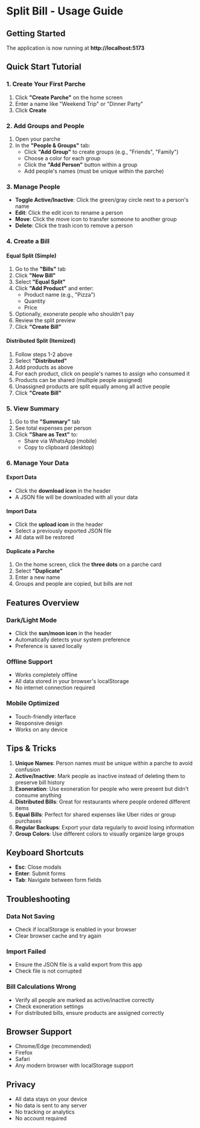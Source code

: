 # Split Bill - Usage Guide

## Getting Started

The application is now running at **http://localhost:5173**

## Quick Start Tutorial

### 1. Create Your First Parche
1. Click **"Create Parche"** on the home screen
2. Enter a name like "Weekend Trip" or "Dinner Party"
3. Click **Create**

### 2. Add Groups and People
1. Open your parche
2. In the **"People & Groups"** tab:
   - Click **"Add Group"** to create groups (e.g., "Friends", "Family")
   - Choose a color for each group
   - Click the **"Add Person"** button within a group
   - Add people's names (must be unique within the parche)

### 3. Manage People
- **Toggle Active/Inactive**: Click the green/gray circle next to a person's name
- **Edit**: Click the edit icon to rename a person
- **Move**: Click the move icon to transfer someone to another group
- **Delete**: Click the trash icon to remove a person

### 4. Create a Bill

#### Equal Split (Simple)
1. Go to the **"Bills"** tab
2. Click **"New Bill"**
3. Select **"Equal Split"**
4. Click **"Add Product"** and enter:
   - Product name (e.g., "Pizza")
   - Quantity
   - Price
5. Optionally, exonerate people who shouldn't pay
6. Review the split preview
7. Click **"Create Bill"**

#### Distributed Split (Itemized)
1. Follow steps 1-2 above
2. Select **"Distributed"**
3. Add products as above
4. For each product, click on people's names to assign who consumed it
5. Products can be shared (multiple people assigned)
6. Unassigned products are split equally among all active people
7. Click **"Create Bill"**

### 5. View Summary
1. Go to the **"Summary"** tab
2. See total expenses per person
3. Click **"Share as Text"** to:
   - Share via WhatsApp (mobile)
   - Copy to clipboard (desktop)

### 6. Manage Your Data

#### Export Data
- Click the **download icon** in the header
- A JSON file will be downloaded with all your data

#### Import Data
- Click the **upload icon** in the header
- Select a previously exported JSON file
- All data will be restored

#### Duplicate a Parche
1. On the home screen, click the **three dots** on a parche card
2. Select **"Duplicate"**
3. Enter a new name
4. Groups and people are copied, but bills are not

## Features Overview

### Dark/Light Mode
- Click the **sun/moon icon** in the header
- Automatically detects your system preference
- Preference is saved locally

### Offline Support
- Works completely offline
- All data stored in your browser's localStorage
- No internet connection required

### Mobile Optimized
- Touch-friendly interface
- Responsive design
- Works on any device

## Tips & Tricks

1. **Unique Names**: Person names must be unique within a parche to avoid confusion
2. **Active/Inactive**: Mark people as inactive instead of deleting them to preserve bill history
3. **Exoneration**: Use exoneration for people who were present but didn't consume anything
4. **Distributed Bills**: Great for restaurants where people ordered different items
5. **Equal Bills**: Perfect for shared expenses like Uber rides or group purchases
6. **Regular Backups**: Export your data regularly to avoid losing information
7. **Group Colors**: Use different colors to visually organize large groups

## Keyboard Shortcuts

- **Esc**: Close modals
- **Enter**: Submit forms
- **Tab**: Navigate between form fields

## Troubleshooting

### Data Not Saving
- Check if localStorage is enabled in your browser
- Clear browser cache and try again

### Import Failed
- Ensure the JSON file is a valid export from this app
- Check file is not corrupted

### Bill Calculations Wrong
- Verify all people are marked as active/inactive correctly
- Check exoneration settings
- For distributed bills, ensure products are assigned correctly

## Browser Support

- Chrome/Edge (recommended)
- Firefox
- Safari
- Any modern browser with localStorage support

## Privacy

- All data stays on your device
- No data is sent to any server
- No tracking or analytics
- No account required
